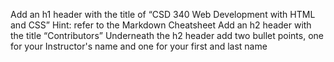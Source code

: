 Add an h1 header with the title of “CSD 340 Web Development with HTML and CSS”
Hint: refer to the Markdown Cheatsheet
Add an h2 header with the title “Contributors”
Underneath the h2 header add two bullet points, one for your Instructor's name and one for your first and last name
